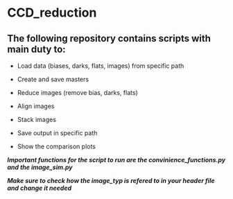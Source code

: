 # CCD_reduction
## The following repository contains scripts with main duty to:

* Load data (biases, darks, flats, images) from specific path

* Create and save masters

* Reduce images (remove bias, darks, flats)

* Align images 

* Stack images

* Save output in specific path

* Show the comparison plots


***Important functions for the script to run are the convinience_functions.py and the image_sim.py***

***Make sure to check how the image_typ is refered to in your header file and change it needed***
